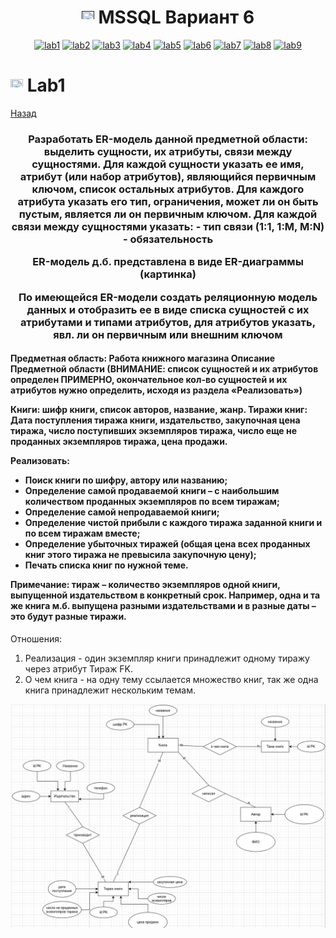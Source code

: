 <h1 name="content" align="center"><a href=""><img src="https://github.com/user-attachments/assets/e080adec-6af7-4bd2-b232-d43cb37024ac" width="20" height="20"/></a> MSSQL Вариант 6</h1>

<p align="center">
  <a href="#-lab1"><img alt="lab1" src="https://img.shields.io/badge/Lab1-blue"></a> 
  <a href="#-lab2"><img alt="lab2" src="https://img.shields.io/badge/Lab2-red"></a>
  <a href="#-lab3"><img alt="lab3" src="https://img.shields.io/badge/Lab3-green"></a>
  <a href="#-lab4"><img alt="lab4" src="https://img.shields.io/badge/Lab4-yellow"></a>
  <a href="#-lab5"><img alt="lab5" src="https://img.shields.io/badge/Lab5-gray"></a>
  <a href="#-lab6"><img alt="lab6" src="https://img.shields.io/badge/Lab6-orange"></a> 
  <a href="#-lab7"><img alt="lab7" src="https://img.shields.io/badge/Lab7-brown"></a>
  <a href="#-lab8"><img alt="lab8" src="https://img.shields.io/badge/Lab8-purple"></a>
  <a href="#-lab9"><img alt="lab9" src="https://img.shields.io/badge/Lab9-violet"></a> 
</p>

# <img src="https://github.com/user-attachments/assets/e080adec-6af7-4bd2-b232-d43cb37024ac" width="20" height="20"/> Lab1
[Назад](#content)
<h3 align="center">
  <a href="#client"></a>
Разработать ER-модель данной предметной области: выделить сущности, их атрибуты, связи между сущностями. 
Для каждой сущности указать ее имя, атрибут (или набор атрибутов), являющийся первичным ключом, список остальных атрибутов.
Для каждого атрибута указать его тип, ограничения, может ли он быть пустым, является ли он первичным ключом.
Для каждой связи между сущностями указать: 
- тип связи (1:1, 1:M, M:N)
- обязательность

ER-модель д.б. представлена в виде ER-диаграммы (картинка)

По имеющейся ER-модели создать реляционную модель данных и отобразить ее в виде списка сущностей с их атрибутами и типами атрибутов,  для атрибутов указать, явл. ли он первичным или внешним ключом 
</h3>
<h4 align="left">
Предметная область:
Работа книжного магазина
Описание Предметной области (ВНИМАНИЕ: список сущностей и их атрибутов определен ПРИМЕРНО, окончательное кол-во сущностей и их атрибутов нужно определить, исходя из раздела «Реализовать»)

Книги: шифр книги, список авторов, название, жанр.
Тиражи книг: Дата поступления тиража книги, издательство, закупочная цена тиража, число поступивших экземпляров тиража, число еще не проданных экземпляров тиража, цена продажи.

Реализовать:
- Поиск книги по шифру, автору или названию;
- Определение самой продаваемой книги – с наибольшим количеством проданных экземпляров по всем тиражам;
- Определение самой непродаваемой книги;
- Определение чистой прибыли с каждого тиража заданной книги и по всем тиражам вместе;
- Определение убыточных тиражей (общая цена всех проданных книг этого тиража не превысила закупочную цену);
- Печать списка книг по нужной теме.

Примечание: тираж – количество экземпляров одной книги, выпущенной издательством в конкретный срок. Например, одна и та же книга м.б. выпущена разными издательствами и в разные даты – это будут разные тиражи.
</h4>


Отношения:
1. Реализация - один экземпляр книги принадлежит одному тиражу через атрибут Тираж FK.
2. О чем книга - на одну тему ссылается множество книг, так же одна книга принадлежит нескольким темам.

![image](/sources/er_diag.png)
